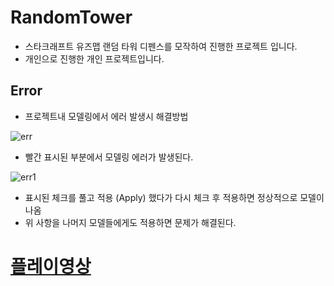 # RandomTower
- 스타크래프트 유즈맵 랜덤 타워 디펜스를 모작하여 진행한 프로젝트 입니다.
- 개인으로 진행한 개인 프로젝트입니다.

## Error
- 프로젝트내 모델링에서 에러 발생시 해결방법
  
![err](https://github.com/Kim-Jae-A/RandomTower/assets/71015741/46073b46-9cad-49cf-94e7-9bc1d15eac92)
- 빨간 표시된 부분에서 모델링 에러가 발생된다.

 ![err1](https://github.com/Kim-Jae-A/RandomTower/assets/71015741/c43e9bf0-135b-436c-80a8-44c572c7779b)
 - 표시된 체크를 풀고 적용 (Apply) 했다가 다시 체크 후 적용하면 정상적으로 모델이 나옴
 - 위 사항을 나머지 모델들에게도 적용하면 문제가 해결된다.
 
 # [플레이영상](https://www.youtube.com/watch?v=BRtTIoDLuY8&t=1s, "플레이 영상")
